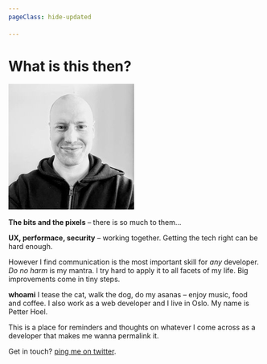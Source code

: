 ```yaml
---
pageClass: hide-updated

---
```


# What is this then?
<p>
<img src="../assets/images/petter.jpg" alt="petters face" class="about-image">

**The bits and the pixels** – there is so much to them...

**UX, performace, security** – working together. Getting the tech right can be hard enough.

However I find communication is the most important skill for _any_ developer. _Do no harm_ is my mantra. I try hard to apply it to all facets of my life. Big improvements come in tiny steps.

**whoami**  I tease the cat, walk the dog, do my asanas – enjoy music, food and coffee. I also work as a web developer and I live in Oslo. My name is Petter Hoel.

This is a place for reminders and thoughts on whatever I come across as a developer that makes me wanna permalink it.

Get in touch? [ping me on twitter](https://twitter.com/petterhoel "@petterhoel").
</p>
